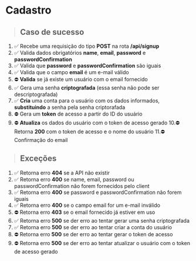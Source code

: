 # Cadastro

> ## Caso de sucesso

1. ✅ Recebe uma requisição do tipo **POST** na rota **/api/signup**
2. ✅ Valida dados obrigatórios **name**, **email**, **password** e **passwordConfirmation**
3. ✅ Valida que **password** e **passwordConfirmation** são iguais
4. ✅ Valida que o campo **email** é um e-mail válido
5. ⛔ **Valida** se já existe um usuário com o email fornecido
6. ✅ Gera uma senha **criptografada** (essa senha não pode ser descriptografada)
7. ✅ **Cria** uma conta para o usuário com os dados informados, **substituindo** a senha pela senha criptorafada
8. ⛔ Gera um **token** de acesso a partir do ID do usuário
9. ⛔ **Atualiza** os dados do usuário com o token de acesso gerado
10.⛔ Retorna **200** com o token de acesso e o nome do usuário
11.⛔ Confirmação do email
> ## Exceções

1. ✅ Retorna erro **404** se a API não existir
2. ✅ Retorna erro **400** se name, email, password ou passwordConfirmation não forem fornecidos pelo client
3. ✅ Retorna erro **400** se password e passwordConfirmation não forem iguais
4. ✅ Retorna erro **400** se o campo email for um e-mail inválido
5. ⛔ Retorna erro **403** se o email fornecido já estiver em uso
6. ✅ Retorna erro **500** se der erro ao tentar gerar uma senha criptografada
7. ✅ Retorna erro **500** se der erro ao tentar criar a conta do usuário
8. ⛔ Retorna erro **500** se der erro ao tentar gerar o token de acesso
9. ⛔ Retorna erro **500** se der erro ao tentar atualizar o usuário com o token de acesso gerado
